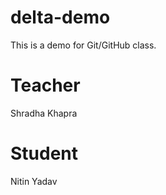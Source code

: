 # delta-demo
This is a demo for Git/GitHub class.

# Teacher 
Shradha Khapra

# Student 
Nitin Yadav